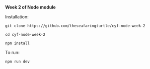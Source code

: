 **Week 2 of Node module**

Installation:

`git clone https://github.com/theseafaringturtle/cyf-node-week-2`

`cd cyf-node-week-2`

`npm install`

To run:

`npm run dev`